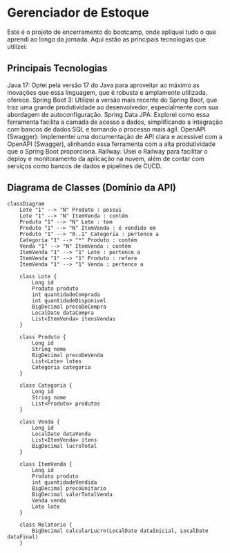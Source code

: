 # Gerenciador de Estoque

Este é o projeto de encerramento do bootcamp, onde apliquei tudo o que aprendi ao longo da jornada. Aqui estão as principais tecnologias que utilizei:

## Principais Tecnologias
Java 17: Optei pela versão 17 do Java para aproveitar ao máximo as inovações que essa linguagem, que é robusta e amplamente utilizada, oferece.
Spring Boot 3: Utilizei a versão mais recente do Spring Boot, que traz uma grande produtividade ao desenvolvedor, especialmente com sua abordagem de autoconfiguração.
Spring Data JPA: Explorei como essa ferramenta facilita a camada de acesso a dados, simplificando a integração com bancos de dados SQL e tornando o processo mais ágil.
OpenAPI (Swagger): Implementei uma documentação de API clara e acessível com a OpenAPI (Swagger), alinhando essa ferramenta com a alta produtividade que o Spring Boot proporciona.
Railway: Usei o Railway para facilitar o deploy e monitoramento da aplicação na nuvem, além de contar com serviços como bancos de dados e pipelines de CI/CD.

## Diagrama de Classes (Domínio da API)
```MERMAID
classDiagram
    Lote "1" --> "N" Produto : possui
    Lote "1" --> "N" ItemVenda : contém
    Produto "1" --> "N" Lote : tem
    Produto "1" --> "N" ItemVenda : é vendido em
    Produto "1" --> "0..1" Categoria : pertence a
    Categoria "1" --> "*" Produto : contém
    Venda "1" --> "N" ItemVenda : contém
    ItemVenda "1" --> "1" Lote : pertence a
    ItemVenda "1" --> "1" Produto : refere
    ItemVenda "1" --> "1" Venda : pertence a

    class Lote {
        Long id
        Produto produto
        int quantidadeComprada
        int quantidadeDisponivel
        BigDecimal precoDeCompra
        LocalDate dataCompra
        List<ItemVenda> itensVendas
    }

    class Produto {
        Long id
        String nome
        BigDecimal precoDeVenda
        List<Lote> lotes
        Categoria categoria
    }

    class Categoria {
        Long id
        String nome
        List<Produto> produtos
    }

    class Venda {
        Long id
        LocalDate dataVenda
        List<ItemVenda> itens
        BigDecimal lucroTotal
    }

    class ItemVenda {
        Long id
        Produto produto
        int quantidadeVendida
        BigDecimal precoUnitario
        BigDecimal valorTotalVenda
        Venda venda
        Lote lote
    }

    class Relatorio {
        BigDecimal calcularLucro(LocalDate dataInicial, LocalDate dataFinal)
    }
```